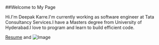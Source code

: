 ##Welcome to My Page

Hi.I'm Deepak Karre.I'm currently working as software engineer at Tata Consultancy Services.I have a Masters degree from University of Hyderabad.I love to program and learn to build efficient code.


[Resume](https://www.dropbox.com/s/kbmlwf6fdelamj3/Deepak_Karre.pdf?dl=0) and ![Image](src)
